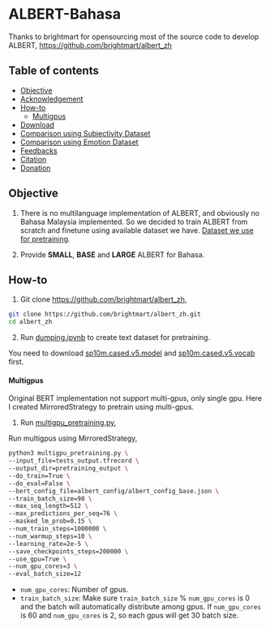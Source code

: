 # ALBERT-Bahasa

Thanks to brightmart for opensourcing most of the source code to develop ALBERT, https://github.com/brightmart/albert_zh

## Table of contents
  * [Objective](#objective)
  * [Acknowledgement](#acknowledgement)
  * [How-to](#how-to)
    * [Multigpus](#multigpus)
  * [Download](#download)
  * [Comparison using Subjectivity Dataset](#comparison-using-subjectivity-dataset)
  * [Comparison using Emotion Dataset](#comparison-using-emotion-dataset)
  * [Feedbacks](#feedbacks)
  * [Citation](#citation)
  * [Donation](#donation)

## Objective

1. There is no multilanguage implementation of ALBERT, and obviously no Bahasa Malaysia implemented. So we decided to train ALBERT from scratch and finetune using available dataset we have. [Dataset we use for pretraining](https://github.com/huseinzol05/Malaya-Dataset#dumping).

2. Provide **SMALL**, **BASE** and **LARGE** ALBERT for Bahasa.

## How-to

1. Git clone https://github.com/brightmart/albert_zh,

```bash
git clone https://github.com/brightmart/albert_zh.git
cd albert_zh
```

2. Run [dumping.ipynb](dumping.ipynb) to create text dataset for pretraining.

You need to download [sp10m.cased.v5.model](https://huseinhouse-storage.s3-ap-southeast-1.amazonaws.com/bert-bahasa/sp10m.cased.v5.model) and [sp10m.cased.v5.vocab](https://huseinhouse-storage.s3-ap-southeast-1.amazonaws.com/bert-bahasa/sp10m.cased.v5.vocab) first.

#### Multigpus

Original BERT implementation not support multi-gpus, only single gpu. Here I created MirroredStrategy to pretrain using multi-gpus.

1. Run [multigpu_pretraining.py](multigpu_pretraining.py),

Run multigpus using MirroredStrategy,
```bash
python3 multigpu_pretraining.py \
--input_file=tests_output.tfrecord \
--output_dir=pretraining_output \
--do_train=True \
--do_eval=False \
--bert_config_file=albert_config/albert_config_base.json \
--train_batch_size=90 \
--max_seq_length=512 \
--max_predictions_per_seq=76 \
--masked_lm_prob=0.15 \
--num_train_steps=1000000 \
--num_warmup_steps=10 \
--learning_rate=2e-5 \
--save_checkpoints_steps=200000 \
--use_gpu=True \
--num_gpu_cores=3 \
--eval_batch_size=12
```

- `num_gpu_cores`: Number of gpus.
- `train_batch_size`: Make sure `train_batch_size` % `num_gpu_cores` is 0 and the batch will automatically distribute among gpus. If `num_gpu_cores` is 60 and `num_gpu_cores` is 2, so each gpus will get 30 batch size.
